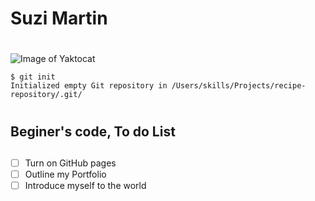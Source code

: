 # <h1> Suzi Martin <h1>
![Image of Yaktocat](http://octodex.github.com/images/yaktocat.png)
``` 
$ git init
Initialized empty Git repository in /Users/skills/Projects/recipe-repository/.git/
```
# <h2> Beginer's code, To do List <h2>
- [ ] Turn on GitHub pages
- [ ] Outline my Portfolio
- [ ] Introduce myself to the world
